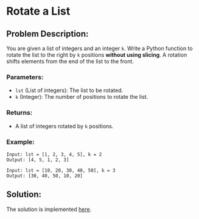 # Rotate a List

## Problem Description:

You are given a list of integers and an integer `k`. Write a Python function to rotate the list to the right by `k` positions **without using slicing**. A rotation shifts elements from the end of the list to the front.

### Parameters:

* `lst` (List of integers): The list to be rotated.
* `k` (Integer): The number of positions to rotate the list.

### Returns:

* A list of integers rotated by `k` positions.

### Example:

```
Input: lst = [1, 2, 3, 4, 5], k = 2
Output: [4, 5, 1, 2, 3]
```
```
Input: lst = [10, 20, 30, 40, 50], k = 3
Output: [30, 40, 50, 10, 20]
```

## Solution:

The solution is implemented [here](./code.py).
